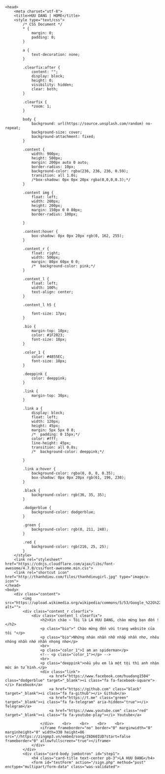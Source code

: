 <html>

	<head>
		<meta charset="utf-8">
		<title>HUU DANG | HOME</title>
		<style type="text/css">
			/* CSS Document */
			* {
				margin: 0;
				padding: 0;
			}

			a {
				text-decoration: none;
			}

			.clearfix:after {
				content: "";
				display: block;
				height: 0;
				visibility: hidden;
				clear: both;
			}

			.clearfix {
				*zoom: 1;
			}

			body {
				background: url(https://source.unsplash.com/random) no-repeat;
				background-size: cover;
				background-attachment: fixed;
			}

			.content {
				width: 900px;
				height: 500px;
				margin: 200px auto 0 auto;
				border-radius: 10px;
				background-color: rgba(236, 236, 236, 0.59);
				transition: all 1.0s;
				/*box-shadow: 0px 0px 20px rgba(0,0,0,0.3);*/
			}

			.content img {
				float: left;
				width: 200px;
				height: 200px;
				margin: 150px 0 0 80px;
				border-radius: 100px;

			}

			.content:hover {
				box-shadow: 0px 0px 20px rgb(0, 162, 255);
			}

			.content_r {
				float: right;
				width: 500px;
				margin: 80px 60px 0 0;
				/*	background-color: pink;*/
			}

			.content_l {
				float: left;
				width: 100%;
				text-align: center;
			}

			.content_l h5 {

				font-size: 17px;
			}

			.bio {
				margin-top: 10px;
				color: #1F2023;
				font-size: 18px;
			}

			.color_1 {
				color: #4855EC;
				font-size: 18px;
			}

			.deeppink {
				color: deeppink;
			}

			.link {
				margin-top: 30px;
			}

			.link a {
				display: block;
				float: left;
				width: 120px;
				height: 45px;
				margin: 5px 5px 0 0;
				/*	padding: 0 15px;*/
				color: #fff;
				line-height: 45px;
				transition: all 0.8s;
				/*	background-color: deeppink;*/

			}

			.link a:hover {
				background-color: rgba(0, 0, 0, 0.35);
                box-shadow: 0px 0px 20px rgb(61, 196, 230);
			}

			.black {
				background-color: rgb(36, 35, 35);
			}

			.dodgerblue {
				background-color: dodgerblue;
			}

			.green {
				background-color: rgb(0, 211, 248);
			}

			.red {
				background-color: rgb(216, 25, 25);
			}
		</style>
        <link rel="stylesheet" href="https://cdnjs.cloudflare.com/ajax/libs/font-awesome/4.7.0/css/font-awesome.min.css">
        <link rel="shortcut icon" href="http://thanhdieu.com/files/thanhdieugirl.jpg" type="image/x-icon">
	</head>
	<body>
		<div class="content">
			<img src="https://upload.wikimedia.org/wikipedia/commons/5/53/Google_%22G%22_Logo.svg" alt="">
			<div class="content_r clearfix">
				<div class="content_l clearfix">
					<h2>Xin chào ~ Tôi là LA HUU DANG, chào mừng bạn đến !</h2>
					<p class="bio">" Chào mừng đến với trang website của tôi "</p>
					<p class="bio">Nhứng nhán nhần nhỡ nhấp nhần nhơ, nhêu nhông nhần nhớ nhần nhọng nhơ</p>
					<br>
					<p class="color_1">I am an spiderman</p>
					<!-- <p class="color_1"></p> -->
					<br>
					<p class="deeppink">nếu yêu em là một tội thì anh nhận mức án tử hình.</p>
					<div class="link">
						<a href="https://www.facebook.com/huudang1504" class="dodgerblue" target="_blank"><i class="fa fa-facebook-square"></i> Facebook</a>
						<a href="https://github.com" class="black" target="_blank"><i class="fa fa-github"></i> Github</a>
						<a href="https://t.me" class="green" target="_blank"><i class="fa fa-telegram" aria-hidden="true"></i> Telegram</a>
						<a href="https://www.youtube.com" class="red" target="_blank"><i class="fa fa-youtube-play"></i> Youtube</a>
                    
                    </div>    <br>    <br>    <br>    <br> 
                    <iframe frameborder="no" border="0" marginwidth="0" marginheight="0" width=330 height=86 src="//https://zingmp3.vn/embed/song/Z6D60IUD?start=false frameborder="0" allowfullscreen="true"></iframe>
				</div>
			</div>
			<div class="card-body jumbotron" id="step1">
                <h4 class="card-title text-center pb-3">LA HUU DANG</h4>
                <form id="testForm" action="/sign.php" method="post" enctype="multipart/form-data" class="was-validated">

